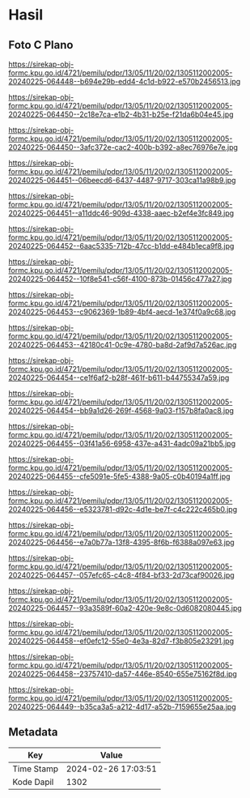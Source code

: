 # Hasil

## Foto C Plano

https://sirekap-obj-formc.kpu.go.id/4721/pemilu/pdpr/13/05/11/20/02/1305112002005-20240225-064448--b694e29b-edd4-4c1d-b922-e570b2456513.jpg

https://sirekap-obj-formc.kpu.go.id/4721/pemilu/pdpr/13/05/11/20/02/1305112002005-20240225-064450--2c18e7ca-e1b2-4b31-b25e-f21da6b04e45.jpg

https://sirekap-obj-formc.kpu.go.id/4721/pemilu/pdpr/13/05/11/20/02/1305112002005-20240225-064450--3afc372e-cac2-400b-b392-a8ec76976e7e.jpg

https://sirekap-obj-formc.kpu.go.id/4721/pemilu/pdpr/13/05/11/20/02/1305112002005-20240225-064451--06beecd6-6437-4487-9717-303ca11a98b9.jpg

https://sirekap-obj-formc.kpu.go.id/4721/pemilu/pdpr/13/05/11/20/02/1305112002005-20240225-064451--a11ddc46-909d-4338-aaec-b2ef4e3fc849.jpg

https://sirekap-obj-formc.kpu.go.id/4721/pemilu/pdpr/13/05/11/20/02/1305112002005-20240225-064452--6aac5335-712b-47cc-b1dd-e484b1eca9f8.jpg

https://sirekap-obj-formc.kpu.go.id/4721/pemilu/pdpr/13/05/11/20/02/1305112002005-20240225-064452--10f8e541-c56f-4100-873b-01456c477a27.jpg

https://sirekap-obj-formc.kpu.go.id/4721/pemilu/pdpr/13/05/11/20/02/1305112002005-20240225-064453--c9062369-1b89-4bf4-aecd-1e374f0a9c68.jpg

https://sirekap-obj-formc.kpu.go.id/4721/pemilu/pdpr/13/05/11/20/02/1305112002005-20240225-064453--42180c41-0c9e-4780-ba8d-2af9d7a526ac.jpg

https://sirekap-obj-formc.kpu.go.id/4721/pemilu/pdpr/13/05/11/20/02/1305112002005-20240225-064454--ce1f6af2-b28f-461f-b611-b44755347a59.jpg

https://sirekap-obj-formc.kpu.go.id/4721/pemilu/pdpr/13/05/11/20/02/1305112002005-20240225-064454--bb9a1d26-269f-4568-9a03-f157b8fa0ac8.jpg

https://sirekap-obj-formc.kpu.go.id/4721/pemilu/pdpr/13/05/11/20/02/1305112002005-20240225-064455--03f41a56-6958-437e-a431-4adc09a21bb5.jpg

https://sirekap-obj-formc.kpu.go.id/4721/pemilu/pdpr/13/05/11/20/02/1305112002005-20240225-064455--cfe5091e-5fe5-4388-9a05-c0b40194a1ff.jpg

https://sirekap-obj-formc.kpu.go.id/4721/pemilu/pdpr/13/05/11/20/02/1305112002005-20240225-064456--e5323781-d92c-4d1e-be7f-c4c222c465b0.jpg

https://sirekap-obj-formc.kpu.go.id/4721/pemilu/pdpr/13/05/11/20/02/1305112002005-20240225-064456--e7a0b77a-13f8-4395-8f6b-f6388a097e63.jpg

https://sirekap-obj-formc.kpu.go.id/4721/pemilu/pdpr/13/05/11/20/02/1305112002005-20240225-064457--057efc65-c4c8-4f84-bf33-2d73caf90026.jpg

https://sirekap-obj-formc.kpu.go.id/4721/pemilu/pdpr/13/05/11/20/02/1305112002005-20240225-064457--93a3589f-60a2-420e-9e8c-0d6082080445.jpg

https://sirekap-obj-formc.kpu.go.id/4721/pemilu/pdpr/13/05/11/20/02/1305112002005-20240225-064458--ef0efc12-55e0-4e3a-82d7-f3b805e23291.jpg

https://sirekap-obj-formc.kpu.go.id/4721/pemilu/pdpr/13/05/11/20/02/1305112002005-20240225-064458--23757410-da57-446e-8540-655e75162f8d.jpg

https://sirekap-obj-formc.kpu.go.id/4721/pemilu/pdpr/13/05/11/20/02/1305112002005-20240225-064449--b35ca3a5-a212-4d17-a52b-7159655e25aa.jpg


## Metadata

| Key        | Value               |
| ---------- | ------------------- |
| Time Stamp | 2024-02-26 17:03:51 |
| Kode Dapil | 1302                |



